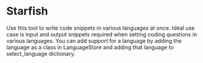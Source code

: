 # Starfish
Use this tool to write code snippets in various languages at once.
Ideal use case is input and output snippets required when setting coding questions in various languages.
You can add support for a language by adding the language as a class in LanguageStore and adding that language to select_language dictionary.
